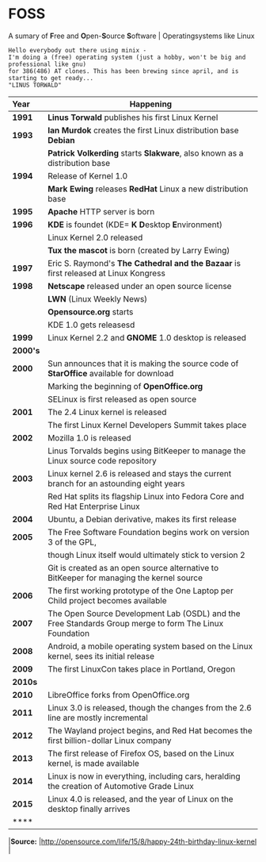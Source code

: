 # FOSS
A sumary of **F**ree and **O**pen-**S**ource **S**oftware | Operatingsystems like Linux
```
Hello everybody out there using minix - 
I'm doing a (free) operating system (just a hobby, won't be big and professional like gnu) 
for 386(486) AT clones. This has been brewing since april, and is starting to get ready... 
"LINUS TORWALD" 
``` 

|Year|Happening|
|:------|----------------------------------------------------------------------------------------------------------|
|**1991** | **Linus Torwald** publishes his first Linux Kernel |  
|**1993** | **Ian Murdok** creates the first Linux distribution base **Debian**   
|| **Patrick Volkerding** starts **Slakware**, also known as a distribution base |  
|**1994** | Release of Kernel 1.0 |  
||**Mark Ewing** releases **RedHat** Linux a new distribution base | 
|**1995** | **Apache** HTTP server is born  |
|**1996** | **KDE** is foundet (KDE= **K D**esktop **E**nvironment)|
|| Linux Kernel 2.0 released |
||**Tux the mascot** is born (created by Larry Ewing) | 
|**1997** | Eric S. Raymond's **The Cathedral and the Bazaar** is first released at Linux Kongress |  
|**1998**|**Netscape** released under an open source license
||**LWN** (Linux Weekly News) |
||**Opensource.org** starts |
||KDE 1.0 gets releasesd |
|**1999** | Linux Kernel 2.2 and **GNOME** 1.0 desktop is released | 
|**2000's** | |
|**2000** |Sun announces that it is making the source code of **StarOffice** available for download | 
|| Marking the beginning of **OpenOffice.org** | 
|| SELinux is first released as open source | 
|**2001**|The 2.4 Linux kernel is released|
||The first Linux Kernel Developers Summit takes place |
|**2002**|Mozilla 1.0 is released | 
||Linus Torvalds begins using BitKeeper to manage the Linux source code repository|
|**2003**|Linux kernel 2.6 is released and stays the current branch for an astounding eight years
|| Red Hat splits its flagship Linux into Fedora Core and Red Hat Enterprise Linux|
|**2004**| Ubuntu, a Debian derivative, makes its first release | 
|**2005**| The Free Software Foundation begins work on version 3 of the GPL,
||though Linux itself would ultimately stick to version 2 |
||Git is created as an open source alternative to BitKeeper for managing the kernel source |
|**2006**| The first working prototype of the One Laptop per Child project becomes available |
|**2007**| The Open Source Development Lab (OSDL) and the Free Standards Group merge to form The Linux Foundation |
|**2008**| Android, a mobile operating system based on the Linux kernel, sees its initial release|
|**2009**| The first LinuxCon takes place in Portland, Oregon |
|**2010s**
|**2010**| LibreOffice forks from OpenOffice.org|
|**2011**| Linux 3.0 is released, though the changes from the 2.6 line are mostly incremental |
|**2012**| The Wayland project begins, and Red Hat becomes the first billion-dollar Linux company |
|**2013**| The first release of Firefox OS, based on the Linux kernel, is made available |
|**2014**| Linux is now in everything, including cars, heralding the creation of Automotive Grade Linux |
|**2015**| Linux 4.0 is released, and the year of Linux on the desktop finally arrives|
|****||









|**Source:** |http://opensource.com/life/15/8/happy-24th-birthday-linux-kernel | 
